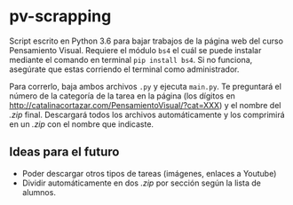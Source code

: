 # pv-scrapping
Script escrito en Python 3.6 para bajar trabajos de la página web del curso Pensamiento Visual. Requiere el módulo ``bs4`` el cuál se puede instalar mediante el comando en terminal ``pip install bs4``. Si no funciona, asegúrate que estas corriendo el terminal como administrador. 

Para correrlo, baja ambos archivos ``.py`` y ejecuta ``main.py``. Te preguntará el número de la categoría de la tarea en la página (los dígitos en http://catalinacortazar.com/PensamientoVisual/?cat=XXX) y el nombre del *.zip* final. Descargará todos los archivos automáticamente y los comprimirá en un *.zip* con el nombre que indicaste.

## Ideas para el futuro
* Poder descargar otros tipos de tareas (imágenes, enlaces a Youtube)
* Dividir automáticamente en dos *.zip* por sección según la lista de alumnos.